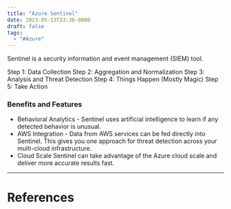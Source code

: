 ```yaml
---
title: "Azure Sentinel"
date: 2023-05-13T23:36-0800
draft: false
tags: 
  - "#Azure"
---
```

Sentinel is a security information and event management (SIEM) tool.

Step 1: Data Collection
Step 2: Aggregation and Normalization
Step 3: Analysis and Threat Detection
Step 4: Things Happen (Mostly Magic)
Step 5: Take Action

### Benefits and Features

- Behavioral Analytics - Sentinel uses artificial intelligence to learn if any detected behavior is unusual.
- AWS Integration - Data from AWS services can be fed directly into Sentinel. This gives you one approach for threat detection across your multi-cloud infrastructure.
- Cloud Scale Sentinel can take advantage of the Azure cloud scale and deliver more accurate results fast.

---
# References
